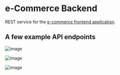 # e-Commerce Backend
REST service for the [e-commerce frontend application](https://github.com/DannRom/ecommerce-frontend).

## A few example API endpoints

![image](https://user-images.githubusercontent.com/37481019/141809599-7ac2e5d0-f2c9-4155-90cd-d32a1a764ca3.png)

![image](https://user-images.githubusercontent.com/37481019/141809698-d9158ee2-b53b-47ba-93fa-6c7c2035046b.png)

![image](https://user-images.githubusercontent.com/37481019/141809732-fe04c7db-1849-4070-a45f-c6464dc666ce.png)
